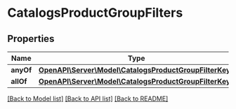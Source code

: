 # CatalogsProductGroupFilters

## Properties
Name | Type | Description | Notes
------------ | ------------- | ------------- | -------------
**anyOf** | [**OpenAPI\Server\Model\CatalogsProductGroupFilterKeys**](CatalogsProductGroupFilterKeys.md) |  | [optional] 
**allOf** | [**OpenAPI\Server\Model\CatalogsProductGroupFilterKeys**](CatalogsProductGroupFilterKeys.md) |  | [optional] 

[[Back to Model list]](../README.md#documentation-for-models) [[Back to API list]](../README.md#documentation-for-api-endpoints) [[Back to README]](../README.md)


